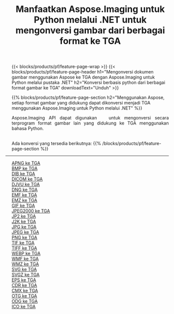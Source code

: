 ﻿---
title: Manfaatkan Aspose.Imaging untuk Python melalui .NET untuk mengonversi gambar dari berbagai format ke TGA 
weight: 3920
url: /id/python-net/conversion/to/tga 
lang: id
langdirlevel: 2
locales: zh-hans,ja,it,ru,de,es,fr,nl,id,lt,pl,pt,vi,tr,ko,zh-hant,ar,hi,th,sv,cs,uk,he
description: Anda dapat menggunakan Aspose.Imaging untuk Python melalui pustaka .NET untuk mengonversi dari berbagai format ke TGA
---

{{< blocks/products/pf/feature-page-wrap >}}
{{< blocks/products/pf/feature-page-header h1="Mengonversi dokumen gambar menggunakan Aspose ke TGA dengan Aspose.Imaging untuk Python melalui pustaka .NET" h2="Konversi berbasis python dari berbagai format gambar ke TGA" downloadText="Unduh" >}}


{{% blocks/products/pf/feature-page-section  h2="Menggunakan Aspose, setiap format gambar yang didukung dapat dikonversi menjadi TGA menggunakan Aspose.Imaging untuk Python melalui .NET" %}}
<p align=justify>Aspose.Imaging API dapat digunakan   untuk mengonversi secara terprogram format gambar lain yang didukung ke TGA menggunakan bahasa Python.</p>
<br/>
Ada konversi yang tersedia berikutnya:
{{% /blocks/products/pf/feature-page-section %}}
<div class="container-fluid productfamilypage bg-gray">
    <div class="convertypes bg-gray agp-content section">
        <div class="container">
		<hr style="margin-left:-20px;"/>
		<div class="row other-converters">
		    <div class='col-md-2 other-converter remove-lp remove-rp'><a href="/imaging/id/python-net/conversion/apng-to-tga" >APNG ke TGA</a></div>
<div class='col-md-2 other-converter remove-lp remove-rp'><a href="/imaging/id/python-net/conversion/bmp-to-tga" >BMP ke TGA</a></div>
<div class='col-md-2 other-converter remove-lp remove-rp'><a href="/imaging/id/python-net/conversion/dib-to-tga" >DIB ke TGA</a></div>
<div class='col-md-2 other-converter remove-lp remove-rp'><a href="/imaging/id/python-net/conversion/dicom-to-tga" >DICOM ke TGA</a></div>
<div class='col-md-2 other-converter remove-lp remove-rp'><a href="/imaging/id/python-net/conversion/djvu-to-tga" >DJVU ke TGA</a></div>
<div class='col-md-2 other-converter remove-lp remove-rp'><a href="/imaging/id/python-net/conversion/dng-to-tga" >DNG ke TGA</a></div>
<div class='col-md-2 other-converter remove-lp remove-rp'><a href="/imaging/id/python-net/conversion/emf-to-tga" >EMF ke TGA</a></div>
<div class='col-md-2 other-converter remove-lp remove-rp'><a href="/imaging/id/python-net/conversion/emz-to-tga" >EMZ ke TGA</a></div>
<div class='col-md-2 other-converter remove-lp remove-rp'><a href="/imaging/id/python-net/conversion/gif-to-tga" >GIF ke TGA</a></div>
<div class='col-md-2 other-converter remove-lp remove-rp'><a href="/imaging/id/python-net/conversion/jpeg2000-to-tga" >JPEG2000 ke TGA</a></div>
<div class='col-md-2 other-converter remove-lp remove-rp'><a href="/imaging/id/python-net/conversion/jp2-to-tga" >JP2 ke TGA</a></div>
<div class='col-md-2 other-converter remove-lp remove-rp'><a href="/imaging/id/python-net/conversion/j2k-to-tga" >J2K ke TGA</a></div>
<div class='col-md-2 other-converter remove-lp remove-rp'><a href="/imaging/id/python-net/conversion/jpg-to-tga" >JPG ke TGA</a></div>
<div class='col-md-2 other-converter remove-lp remove-rp'><a href="/imaging/id/python-net/conversion/jpeg-to-tga" >JPEG ke TGA</a></div>
<div class='col-md-2 other-converter remove-lp remove-rp'><a href="/imaging/id/python-net/conversion/png-to-tga" >PNG ke TGA</a></div>
<div class='col-md-2 other-converter remove-lp remove-rp'><a href="/imaging/id/python-net/conversion/tif-to-tga" >TIF ke TGA</a></div>
<div class='col-md-2 other-converter remove-lp remove-rp'><a href="/imaging/id/python-net/conversion/tiff-to-tga" >TIFF ke TGA</a></div>
<div class='col-md-2 other-converter remove-lp remove-rp'><a href="/imaging/id/python-net/conversion/webp-to-tga" >WEBP ke TGA</a></div>
<div class='col-md-2 other-converter remove-lp remove-rp'><a href="/imaging/id/python-net/conversion/wmf-to-tga" >WMF ke TGA</a></div>
<div class='col-md-2 other-converter remove-lp remove-rp'><a href="/imaging/id/python-net/conversion/wmz-to-tga" >WMZ ke TGA</a></div>
<div class='col-md-2 other-converter remove-lp remove-rp'><a href="/imaging/id/python-net/conversion/svg-to-tga" >SVG ke TGA</a></div>
<div class='col-md-2 other-converter remove-lp remove-rp'><a href="/imaging/id/python-net/conversion/svgz-to-tga" >SVGZ ke TGA</a></div>
<div class='col-md-2 other-converter remove-lp remove-rp'><a href="/imaging/id/python-net/conversion/eps-to-tga" >EPS ke TGA</a></div>
<div class='col-md-2 other-converter remove-lp remove-rp'><a href="/imaging/id/python-net/conversion/cdr-to-tga" >CDR ke TGA</a></div>
<div class='col-md-2 other-converter remove-lp remove-rp'><a href="/imaging/id/python-net/conversion/cmx-to-tga" >CMX ke TGA</a></div>
<div class='col-md-2 other-converter remove-lp remove-rp'><a href="/imaging/id/python-net/conversion/otg-to-tga" >OTG ke TGA</a></div>
<div class='col-md-2 other-converter remove-lp remove-rp'><a href="/imaging/id/python-net/conversion/odg-to-tga" >ODG ke TGA</a></div>
<div class='col-md-2 other-converter remove-lp remove-rp'><a href="/imaging/id/python-net/conversion/ico-to-tga" >ICO ke TGA</a></div>
                </div>
        </div>
    </div>
</div>
<br/>

